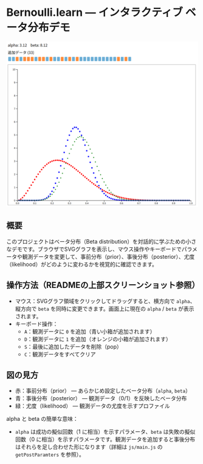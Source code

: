 # Bernoulli.learn — インタラクティブ ベータ分布デモ

![アプリのスクリーンショット](./image.png)

## 概要
このプロジェクトはベータ分布（Beta distribution）を対話的に学ぶための小さなデモです。ブラウザでSVGグラフを表示し、マウス操作やキーボードでパラメータや観測データを変更して、事前分布（prior）、事後分布（posterior）、尤度（likelihood）がどのように変わるかを視覚的に確認できます。

## 操作方法（READMEの上部スクリーンショット参照）
- マウス：SVGグラフ領域をクリックしてドラッグすると、横方向で `alpha`、縦方向で `beta` を同時に変更できます。画面上に現在の `alpha` / `beta` が表示されます。
- キーボード操作：
  - `A`：観測データに `0` を追加（青い小箱が追加されます）
  - `D`：観測データに `1` を追加（オレンジの小箱が追加されます）
  - `S`：最後に追加したデータを削除（pop）
  - `C`：観測データをすべてクリア

## 図の見方
- 赤：事前分布（prior） — あらかじめ設定したベータ分布（`alpha`, `beta`）
- 青：事後分布（posterior） — 観測データ（0/1）を反映したベータ分布
- 緑：尤度（likelihood） — 観測データの尤度を示すプロファイル

alpha と beta の簡単な意味：
- `alpha` は成功の擬似回数（1 に相当）を示すパラメータ、`beta` は失敗の擬似回数（0 に相当）を示すパラメータです。観測データを追加すると事後分布はそれらを足し合わせた形になります（詳細は `js/main.js` の `getPostParamters` を参照）。
